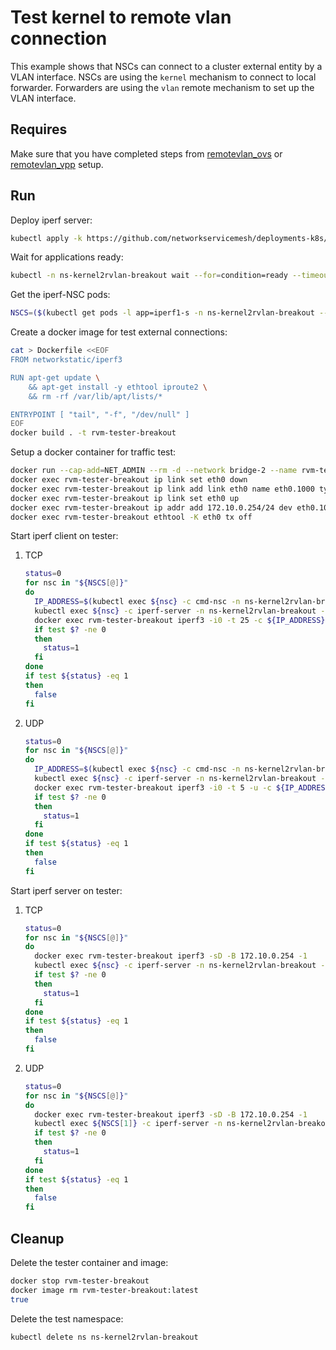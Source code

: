 # Test kernel to remote vlan connection

This example shows that NSCs can connect to a cluster external entity by a VLAN interface.
NSCs are using the `kernel` mechanism to connect to local forwarder.
Forwarders are using the `vlan` remote mechanism to set up the VLAN interface.

## Requires

Make sure that you have completed steps from [remotevlan_ovs](../../remotevlan_ovs) or [remotevlan_vpp](../../remotevlan_vpp) setup.

## Run

Deploy iperf server:

```bash
kubectl apply -k https://github.com/networkservicemesh/deployments-k8s/examples/use-cases/Kernel2RVlanBreakout?ref=7c98d0cb02accbdd1f762fda4a1faa45084f4ac8
```

Wait for applications ready:

```bash
kubectl -n ns-kernel2rvlan-breakout wait --for=condition=ready --timeout=1m pod -l app=iperf1-s
```

Get the iperf-NSC pods:

```bash
NSCS=($(kubectl get pods -l app=iperf1-s -n ns-kernel2rvlan-breakout --template '{{range .items}}{{.metadata.name}}{{"\n"}}{{end}}'))
```

Create a docker image for test external connections:

```bash
cat > Dockerfile <<EOF
FROM networkstatic/iperf3

RUN apt-get update \
    && apt-get install -y ethtool iproute2 \
    && rm -rf /var/lib/apt/lists/*

ENTRYPOINT [ "tail", "-f", "/dev/null" ]
EOF
docker build . -t rvm-tester-breakout
```

Setup a docker container for traffic test:

```bash
docker run --cap-add=NET_ADMIN --rm -d --network bridge-2 --name rvm-tester-breakout rvm-tester-breakout tail -f /dev/null
docker exec rvm-tester-breakout ip link set eth0 down
docker exec rvm-tester-breakout ip link add link eth0 name eth0.1000 type vlan id 1000
docker exec rvm-tester-breakout ip link set eth0 up
docker exec rvm-tester-breakout ip addr add 172.10.0.254/24 dev eth0.1000
docker exec rvm-tester-breakout ethtool -K eth0 tx off
```

Start iperf client on tester:

1. TCP

    ```bash
    status=0
    for nsc in "${NSCS[@]}"
    do
      IP_ADDRESS=$(kubectl exec ${nsc} -c cmd-nsc -n ns-kernel2rvlan-breakout -- ip -4 addr show nsm-1 | grep -oP '(?<=inet\s)\d+(\.\d+){3}')
      kubectl exec ${nsc} -c iperf-server -n ns-kernel2rvlan-breakout -- iperf3 -sD -B ${IP_ADDRESS} -1
      docker exec rvm-tester-breakout iperf3 -i0 -t 25 -c ${IP_ADDRESS}
      if test $? -ne 0
      then
        status=1
      fi
    done
    if test ${status} -eq 1
    then
      false
    fi
    ```

2. UDP

    ```bash
    status=0
    for nsc in "${NSCS[@]}"
    do
      IP_ADDRESS=$(kubectl exec ${nsc} -c cmd-nsc -n ns-kernel2rvlan-breakout -- ip -4 addr show nsm-1 | grep -oP '(?<=inet\s)\d+(\.\d+){3}')
      kubectl exec ${nsc} -c iperf-server -n ns-kernel2rvlan-breakout -- iperf3 -sD -B ${IP_ADDRESS} -1
      docker exec rvm-tester-breakout iperf3 -i0 -t 5 -u -c ${IP_ADDRESS}
      if test $? -ne 0
      then
        status=1
      fi
    done
    if test ${status} -eq 1
    then
      false
    fi
    ```

Start iperf server on tester:

1. TCP

    ```bash
    status=0
    for nsc in "${NSCS[@]}"
    do
      docker exec rvm-tester-breakout iperf3 -sD -B 172.10.0.254 -1
      kubectl exec ${nsc} -c iperf-server -n ns-kernel2rvlan-breakout -- iperf3 -i0 -t 5 -c 172.10.0.254
      if test $? -ne 0
      then
        status=1
      fi
    done
    if test ${status} -eq 1
    then
      false
    fi
    ```

2. UDP

    ```bash
    status=0
    for nsc in "${NSCS[@]}"
    do
      docker exec rvm-tester-breakout iperf3 -sD -B 172.10.0.254 -1
      kubectl exec ${NSCS[1]} -c iperf-server -n ns-kernel2rvlan-breakout -- iperf3 -i0 -t 5 -u -c 172.10.0.254
      if test $? -ne 0
      then
        status=1
      fi
    done
    if test ${status} -eq 1
    then
      false
    fi
    ```

## Cleanup

Delete the tester container and image:

```bash
docker stop rvm-tester-breakout
docker image rm rvm-tester-breakout:latest
true
```

Delete the test namespace:

```bash
kubectl delete ns ns-kernel2rvlan-breakout
```

